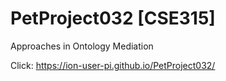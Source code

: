 # PetProject032 [CSE315]
Approaches in Ontology Mediation

Click: https://ion-user-pi.github.io/PetProject032/
